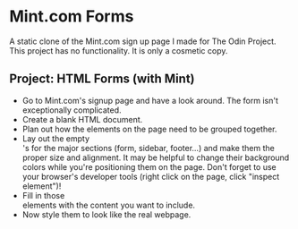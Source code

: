 # Mint.com Forms
A static clone of the Mint.com sign up page I made for The Odin Project.
This project has no functionality. It is only a cosmetic copy.

## Project: HTML Forms (with Mint)
* Go to Mint.com's signup page and have a look around. The form isn't exceptionally complicated.
* Create a blank HTML document.
* Plan out how the elements on the page need to be grouped together.
* Lay out the empty <div>'s for the major sections (form, sidebar, footer...) and make them the proper size and alignment. It may be helpful to change their background colors while you're positioning them on the page. Don't forget to use your browser's developer tools (right click on the page, click "inspect element")!
* Fill in those <div> elements with the content you want to include.
* Now style them to look like the real webpage.
